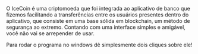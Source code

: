 O IceCoin é uma criptomoeda que foi integrada ao aplicativo de banco que fizemos
facilitando a transferências entre os usuários presentes dentro do aplicativo, que consiste em uma base sólida em blockchain, um método de segurança ao extremo. Contando com uma interface simples e amigável, você não vai se arrepender de usar.

Para rodar o programa no windows dê simplesmente dois cliques sobre ele!
